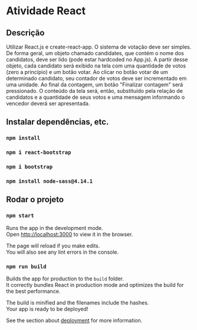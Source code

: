 # Atividade React

## Descrição

Utilizar React.js e create-react-app. O sistema de votação deve ser simples. De forma geral, um objeto chamado candidates, que contém o nome dos candidatos, deve ser lido (pode estar hardcoded no App.js). A partir desse objeto, cada candidato será exibido na tela com uma quantidade de votos (zero a princípio) e um botão votar. Ao clicar no botão votar de um determinado candidato, seu contador de votos deve ser incrementado em uma unidade. Ao final da contagem, um botão "Finalizar contagem" será pressionado. O conteúdo da tela será, então, substituído pela relação de candidatos e a quantidade de seus votos e uma mensagem informando o vencedor deverá ser apresentada.

## Instalar dependências, etc.

### `npm install`
### `npm i react-bootstrap`
### `npm i bootstrap`
### `npm install node-sass@4.14.1`

## Rodar o projeto

### `npm start`

Runs the app in the development mode.\
Open [http://localhost:3000](http://localhost:3000) to view it in the browser.

The page will reload if you make edits.\
You will also see any lint errors in the console.

### `npm run build`

Builds the app for production to the `build` folder.\
It correctly bundles React in production mode and optimizes the build for the best performance.

The build is minified and the filenames include the hashes.\
Your app is ready to be deployed!

See the section about [deployment](https://facebook.github.io/create-react-app/docs/deployment) for more information.

